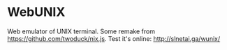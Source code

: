 # WebUNIX
Web emulator of UNIX terminal. Some remake from https://github.com/twoduck/nix.js.
Test it's online: http://slnetai.ga/wunix/
